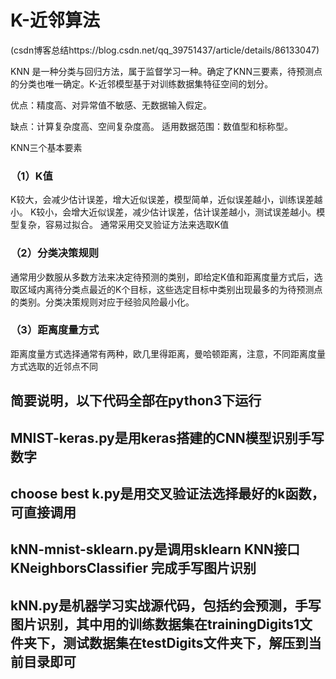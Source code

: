 # K-近邻算法

(csdn博客总结https://blog.csdn.net/qq_39751437/article/details/86133047)

KNN 是一种分类与回归方法，属于监督学习一种。确定了KNN三要素，待预测点的分类也唯一确定。K-近邻模型基于对训练数据集特征空间的划分。

优点：精度高、对异常值不敏感、无数据输入假定。

缺点：计算复杂度高、空间复杂度高。 适用数据范围：数值型和标称型。

KNN三个基本要素
### （1）K值
K较大，会减少估计误差，增大近似误差，模型简单，近似误差越小，训练误差越小。
K较小，会增大近似误差，减少估计误差，估计误差越小，测试误差越小。模型复杂，容易过拟合。
通常采用交叉验证方法来选取K值

### （2）分类决策规则
通常用少数服从多数方法来决定待预测的类别，即给定K值和距离度量方式后，选取区域内离待分类点最近的K个目标，这些选定目标中类别出现最多的为待预测点的类别。分类决策规则对应于经验风险最小化。

### （3）距离度量方式
距离度量方式选择通常有两种，欧几里得距离，曼哈顿距离，注意，不同距离度量方式选取的近邻点不同


## 简要说明，以下代码全部在python3下运行
## MNIST-keras.py是用keras搭建的CNN模型识别手写数字
## choose best k.py是用交叉验证法选择最好的k函数，可直接调用
## kNN-mnist-sklearn.py是调用sklearn KNN接口 KNeighborsClassifier 完成手写图片识别
## kNN.py是机器学习实战源代码，包括约会预测，手写图片识别，其中用的训练数据集在trainingDigits1文件夹下，测试数据集在testDigits文件夹下，解压到当前目录即可
